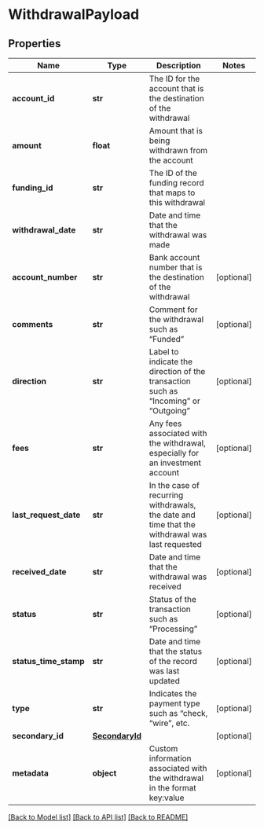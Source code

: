 # WithdrawalPayload

## Properties
Name | Type | Description | Notes
------------ | ------------- | ------------- | -------------
**account_id** | **str** | The ID for the account that is the destination of the withdrawal | 
**amount** | **float** | Amount that is being withdrawn from the account | 
**funding_id** | **str** | The ID of the funding record that maps to this withdrawal | 
**withdrawal_date** | **str** | Date and time that the withdrawal was made | 
**account_number** | **str** | Bank account number that is the destination of the withdrawal | [optional] 
**comments** | **str** | Comment for the withdrawal such as “Funded” | [optional] 
**direction** | **str** | Label to indicate the direction of the transaction such as “Incoming” or “Outgoing” | [optional] 
**fees** | **str** | Any fees associated with the withdrawal, especially for an investment account | [optional] 
**last_request_date** | **str** | In the case of recurring withdrawals, the date and time that the withdrawal was last requested | [optional] 
**received_date** | **str** | Date and time that the withdrawal was received | [optional] 
**status** | **str** | Status of the transaction such as “Processing” | [optional] 
**status_time_stamp** | **str** | Date and time that the status of the record was last updated | [optional] 
**type** | **str** | Indicates the payment type such as “check, “wire”, etc. | [optional] 
**secondary_id** | [**SecondaryId**](SecondaryId.md) |  | [optional] 
**metadata** | **object** | Custom information associated with the withdrawal in the format key:value | [optional] 

[[Back to Model list]](../README.md#documentation-for-models) [[Back to API list]](../README.md#documentation-for-api-endpoints) [[Back to README]](../README.md)


